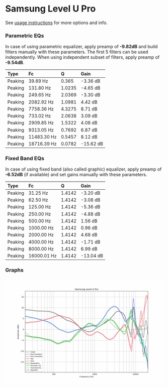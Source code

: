 # Samsung Level U Pro
See [usage instructions](https://github.com/jaakkopasanen/AutoEq#usage) for more options and info.

### Parametric EQs
In case of using parametric equalizer, apply preamp of **-9.82dB** and build filters manually
with these parameters. The first 5 filters can be used independently.
When using independent subset of filters, apply preamp of **-9.54dB**.

| Type    | Fc          |      Q | Gain      |
|:--------|:------------|:-------|:----------|
| Peaking | 39.69 Hz    | 0.365  | -3.36 dB  |
| Peaking | 131.80 Hz   | 1.0235 | -4.65 dB  |
| Peaking | 249.65 Hz   | 2.0369 | -3.30 dB  |
| Peaking | 2082.92 Hz  | 1.0981 | 4.42 dB   |
| Peaking | 7758.36 Hz  | 4.3275 | 8.71 dB   |
| Peaking | 733.02 Hz   | 2.0638 | 3.09 dB   |
| Peaking | 2909.85 Hz  | 1.5322 | 4.08 dB   |
| Peaking | 9313.05 Hz  | 0.7692 | 6.87 dB   |
| Peaking | 11483.30 Hz | 0.5457 | 8.12 dB   |
| Peaking | 18716.39 Hz | 0.0782 | -15.62 dB |

### Fixed Band EQs
In case of using fixed band (also called graphic) equalizer, apply preamp of **-6.52dB**
(if available) and set gains manually with these parameters.

| Type    | Fc          |      Q | Gain      |
|:--------|:------------|:-------|:----------|
| Peaking | 31.25 Hz    | 1.4142 | -3.20 dB  |
| Peaking | 62.50 Hz    | 1.4142 | -3.08 dB  |
| Peaking | 125.00 Hz   | 1.4142 | -5.36 dB  |
| Peaking | 250.00 Hz   | 1.4142 | -4.88 dB  |
| Peaking | 500.00 Hz   | 1.4142 | 1.56 dB   |
| Peaking | 1000.00 Hz  | 1.4142 | 0.96 dB   |
| Peaking | 2000.00 Hz  | 1.4142 | 4.68 dB   |
| Peaking | 4000.00 Hz  | 1.4142 | -1.71 dB  |
| Peaking | 8000.00 Hz  | 1.4142 | 6.99 dB   |
| Peaking | 16000.01 Hz | 1.4142 | -13.04 dB |

### Graphs
![](./Samsung%20Level%20U%20Pro.png)